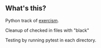 ## What's this?

Python track of [exercism](https://exercism.org).

Cleanup of checked in files with "black"

Testing by running pytest in each directory.

